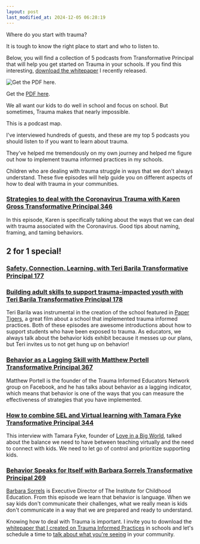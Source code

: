 ```yaml
---
layout: post
last_modified_at: 2024-12-05 06:28:19
---
```

Where do you start with trauma?

It is tough to know the right place to start and who to listen to.

Below, you will find a collection of 5 podcasts from Transformative Principal that will help you get started on Trauma in your schools. If you find this interesting, [download the whitepaper](https://pages.jethrojones.com) I recently released.

![Get the PDF here.](https://images.squarespace-cdn.com/content/v1/4fffa949e4b0b4590d67b4e7/1622049689340-09BSA125J588G9JUNAEC/Trauma+Podcast+Map.jpg)

Get the [PDF here](https://www.dropbox.com/s/0f5jlh3djspep3l/Trauma%20Podcast%20Map-2.pdf?dl=0).

We all want our kids to do well in school and focus on school. But sometimes, Trauma makes that nearly impossible.

This is a podcast map.

I've interviewed hundreds of guests, and these are my top 5 podcasts you should listen to if you want to learn about trauma.

They've helped me tremendously on my own journey and helped me figure out how to implement trauma informed practices in my schools.

Children who are dealing with trauma struggle in ways that we don't always understand. These five episodes will help guide you on different aspects of how to deal with trauma in your communities.

### [Strategies to deal with the Coronavirus Trauma with Karen Gross Transformative Principal 346](https://jethrojones.com/podcast/episode346/)

In this episode, Karen is specifically talking about the ways that we can deal with trauma associated with the Coronavirus. Good tips about naming, framing, and taming behaviors.

2 for 1 special!
----------------

### [Safety. Connection. Learning. with Teri Barila Transformative Principal 177](https://www.jethrojones.com/podcast/episode177)

### [Building adult skills to support trauma-impacted youth with Teri Barila Transformative Principal 178](https://jethrojones.com/podcast/episode178/)

Teri Barila was instrumental in the creation of the school featured in [Paper Tigers](https://www.imdb.com/title/tt4076258/), a great film about a school that implemented trauma informed practices. Both of these episodes are awesome introductions about how to support students who have been exposed to trauma. As educators, we always talk about the behavior kids exhibit because it messes up our plans, but Teri invites us to not get hung up on behavior!

### [Behavior as a Lagging Skill with Matthew Portell Transformative Principal 367](https://jethrojones.com/podcast/episode367)

Matthew Portell is the founder of the Trauma Informed Educators Network group on Facebook, and he has talks about behavior as a lagging indicator, which means that behavior is one of the ways that you can measure the effectiveness of strategies that you have implemented.

### [How to combine SEL and Virtual learning with Tamara Fyke Transformative Principal 344](https://jethrojones.com/podcast/episode344)

This interview with Tamara Fyke, founder of [Love in a Big World](https://loveinabigworld.org), talked about the balance we need to have between teaching virtually and the need to connect with kids. We need to let go of control and prioritize supporting kids.

### [Behavior Speaks for Itself with Barbara Sorrels Transformative Principal 269](https://jethrojones.com/podcast/episode269/)

[Barbara Sorrels](http://www.drbarbarasorrels.com/) is Executive Director of The Institute for Childhood Education. From this episode we learn that behavior is language. When we say kids don't communicate their challenges, what we really mean is kids don't communicate in a way that we are prepared and ready to understand.

Knowing how to deal with Trauma is important. I invite you to download the [whitepaper that I created on Trauma Informed Practices](https://transformative-principal.ck.page/055ea4227e) in schools and let's schedule a time to [talk about what you're seeing](http://calendly.com/jethro-jones/let-s-talk-trauma) in your community.
